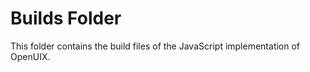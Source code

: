 Builds Folder
============

This folder contains the build files of the JavaScript implementation of OpenUIX.
